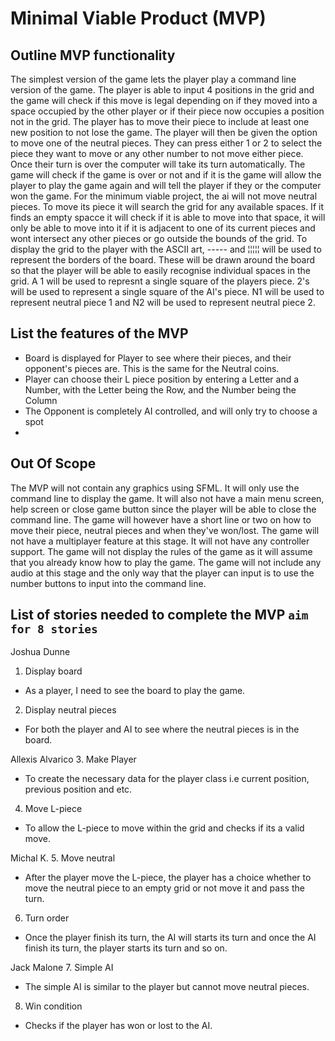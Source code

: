 # Minimal Viable Product (MVP) 

## Outline MVP functionality

The simplest version of the game lets the player play a command line version of the game. The
player is able to input 4 positions in the grid and the game will check if this move is legal 
depending on if they moved into a space occupied by the other player or if their piece now occupies
a position not in the grid. The player has to move their piece to include at least one new position
to not lose the game. The player will then be given the option to move one of the neutral pieces.
They can press either 1 or 2 to select the piece they want to move or any other number to not move
either piece. Once their turn is over the computer will take its turn automatically.
The game will check if the game is over or not and if it is the game will allow the player 
to play the game again and will tell the player if they or the computer won the game.
For the minimum viable project, the ai will not move neutral pieces. To move its piece it will search the grid for any available spaces. If it finds an empty spacce it will check if
it is able to move into that space, it will only be able to move into it if it is adjacent to one of its current pieces and wont intersect any other pieces or go outside the bounds
of the grid.
To display the grid to the player with the ASCII art, ----- and ¦¦¦¦¦ will be used to represent the borders of the board. These will be drawn around the board so that the player
will be able to easily recognise individual spaces in the grid. A 1 will be used to represnt a single square of the players piece. 2's will
 be used to represent a single square of the AI's piece.
N1 will be used to represent neutral piece 1
and N2 will be used to represent neutral piece 2.

## List the features of the MVP
- Board is displayed for Player to see where their pieces, and their opponent's pieces are. This is the same for the Neutral coins.
- Player can choose their L piece position by entering a Letter and a Number, with the Letter being the Row, and the Number being the Column
- The Opponent is completely AI controlled, and will only try to choose a spot
- 

## Out Of Scope

The MVP will not contain any graphics using SFML. It will only use the command line to display the game. It will also not have a main menu screen, help screen or close game button
since the player will be able to close the command line. The game will however have a short line or two on how to move their piece, neutral pieces and when they've won/lost.
The game will not have a multiplayer feature at this stage. It will not have any controller support. The game will not display the rules of the game as it will assume that you 
already know how to play the game. The game will not include any audio at this stage and the only way that the player can input is to use the number buttons to input into
the command line.


## List of stories needed to complete the MVP `aim for 8 stories`

Joshua Dunne
1. Display board 
- As a player, I need to see the board to play the game.
2. Display neutral pieces
- For both the player and AI to see where the neutral pieces is in the board.

Allexis Alvarico
3. Make Player
- To create the necessary data for the player class i.e current position, previous position and etc.
4. Move L-piece
- To allow the L-piece to move within the grid and checks if its a valid move.

Michal K.
5. Move neutral
- After the player move the L-piece, the player has a choice whether to move the neutral piece to an empty grid or not move it and pass the turn.
6. Turn order
- Once the player finish its turn, the AI will starts its turn and once the AI finish its turn, the player starts its turn and so on.

Jack Malone
7. Simple AI
- The simple AI is similar to the player but cannot move neutral pieces.
8. Win condition
- Checks if the player has won or lost to the AI.
